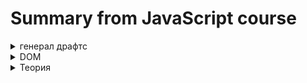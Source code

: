 <!-- 
<details> <summary>  HTML </summary>  </details> 
-->
# Summary from JavaScript course

<details> <summary>генерал драфтс</summary>  
Классный пример как подходить к разработке аппа, исходя из нарисовки функционала

<img src="https://i.ibb.co/89smpkp/image.png" alt="image" border="0">

По движку JS

Runtime is just like a box that contains all the JavaScript related stuff that we need.

<strong>AST</strong> - abstract syntax tree.

</details>   

<details> <summary>  DOM </summary> 

## Document Object Model
  
В двух словах - API позвoляющая джс взаимодействовать с HTML & CSS.

    document.querySelector('.check').addEventListener('click', function () {
      document.querySelector('.modal').classList.add('hidden');
    });

Где `document` - object, `querySelector` `addEventListener` `classList` - methods. Методы:

`querySelector` `querySelectorAll` - внутрь в формате `('.modal')` прописываеться клас/ид обьекта. querySelectorAll выделяет все обьекты по запросу. querySelector - только первый в коде

`btnsModal[i].addEventListener('click', function () {});` - добавляет к ожиданию клика на елемент, в последствии обращается к функции, что стоит вторым аргументом. функция обязательно должна быть Expression.

</details> 

<details> <summary>  Теория </summary> 
TDZ - Temporal dead zone. Зона, в которой джс уже знает о существовании переменной, но вызвать её нельзя. Эта зона начинаеться с начала скоупа(блока кода) до момента обьявления переменной. Это для избежания багов и корректной работы const. Если вар можно вызвать до инициализации - он выдаст undifined, что супер странно и может привести к сложным багам. Ведь перед началом выполнения кода идёт скан на все переменные, это и позволяет использовать декларирующие функции до их обьявления. Лет и конст это пофиксили. И как конст может быть неизменной, если бы его значение менялось с undifined на обьявленное. Вместо этого они имеют `<uninitializated>` и выдают ошибку при попытке вызова.
 </details> 

